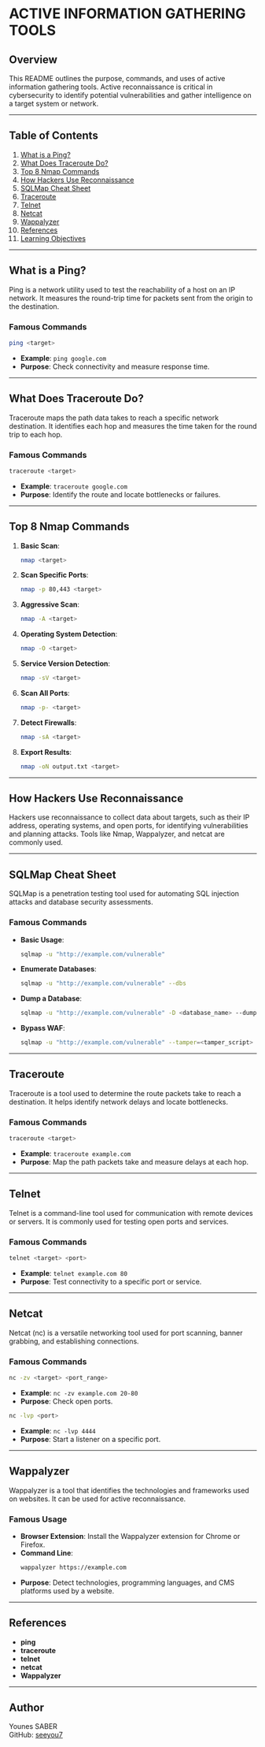 # ACTIVE INFORMATION GATHERING TOOLS

## Overview
This README outlines the purpose, commands, and uses of active information gathering tools. Active reconnaissance is critical in cybersecurity to identify potential vulnerabilities and gather intelligence on a target system or network.

---

## Table of Contents
1. [What is a Ping?](#what-is-a-ping)
2. [What Does Traceroute Do?](#what-does-traceroute-do)
3. [Top 8 Nmap Commands](#top-8-nmap-commands)
4. [How Hackers Use Reconnaissance](#how-hackers-use-reconnaissance)
5. [SQLMap Cheat Sheet](#sqlmap-cheat-sheet)
6. [Traceroute](#traceroute)
7. [Telnet](#telnet)
8. [Netcat](#netcat)
9. [Wappalyzer](#wappalyzer)
10. [References](#references)
11. [Learning Objectives](#learning-objectives)

---

## What is a Ping?
Ping is a network utility used to test the reachability of a host on an IP network. It measures the round-trip time for packets sent from the origin to the destination.

### Famous Commands
```bash
ping <target>
```
- **Example**: `ping google.com`
- **Purpose**: Check connectivity and measure response time.

---

## What Does Traceroute Do?
Traceroute maps the path data takes to reach a specific network destination. It identifies each hop and measures the time taken for the round trip to each hop.

### Famous Commands
```bash
traceroute <target>
```
- **Example**: `traceroute google.com`
- **Purpose**: Identify the route and locate bottlenecks or failures.

---

## Top 8 Nmap Commands
1. **Basic Scan**:
   ```bash
   nmap <target>
   ```
2. **Scan Specific Ports**:
   ```bash
   nmap -p 80,443 <target>
   ```
3. **Aggressive Scan**:
   ```bash
   nmap -A <target>
   ```
4. **Operating System Detection**:
   ```bash
   nmap -O <target>
   ```
5. **Service Version Detection**:
   ```bash
   nmap -sV <target>
   ```
6. **Scan All Ports**:
   ```bash
   nmap -p- <target>
   ```
7. **Detect Firewalls**:
   ```bash
   nmap -sA <target>
   ```
8. **Export Results**:
   ```bash
   nmap -oN output.txt <target>
   ```

---

## How Hackers Use Reconnaissance
Hackers use reconnaissance to collect data about targets, such as their IP address, operating systems, and open ports, for identifying vulnerabilities and planning attacks. Tools like Nmap, Wappalyzer, and netcat are commonly used.

---

## SQLMap Cheat Sheet
SQLMap is a penetration testing tool used for automating SQL injection attacks and database security assessments.

### Famous Commands
- **Basic Usage**:
  ```bash
  sqlmap -u "http://example.com/vulnerable"
  ```
- **Enumerate Databases**:
  ```bash
  sqlmap -u "http://example.com/vulnerable" --dbs
  ```
- **Dump a Database**:
  ```bash
  sqlmap -u "http://example.com/vulnerable" -D <database_name> --dump
  ```
- **Bypass WAF**:
  ```bash
  sqlmap -u "http://example.com/vulnerable" --tamper=<tamper_script>
  ```

---

## Traceroute
Traceroute is a tool used to determine the route packets take to reach a destination. It helps identify network delays and locate bottlenecks.

### Famous Commands
```bash
traceroute <target>
```
- **Example**: `traceroute example.com`
- **Purpose**: Map the path packets take and measure delays at each hop.

---

## Telnet
Telnet is a command-line tool used for communication with remote devices or servers. It is commonly used for testing open ports and services.

### Famous Commands
```bash
telnet <target> <port>
```
- **Example**: `telnet example.com 80`
- **Purpose**: Test connectivity to a specific port or service.

---

## Netcat
Netcat (nc) is a versatile networking tool used for port scanning, banner grabbing, and establishing connections.

### Famous Commands
```bash
nc -zv <target> <port_range>
```
- **Example**: `nc -zv example.com 20-80`
- **Purpose**: Check open ports.

```bash
nc -lvp <port>
```
- **Example**: `nc -lvp 4444`
- **Purpose**: Start a listener on a specific port.

---

## Wappalyzer
Wappalyzer is a tool that identifies the technologies and frameworks used on websites. It can be used for active reconnaissance.

### Famous Usage
- **Browser Extension**: Install the Wappalyzer extension for Chrome or Firefox.
- **Command Line**:
  ```bash
  wappalyzer https://example.com
  ```
- **Purpose**: Detect technologies, programming languages, and CMS platforms used by a website.

---

## References
- **ping**
- **traceroute**
- **telnet**
- **netcat**
- **Wappalyzer**

---

## Author
Younes SABER  
GitHub: [seeyou7](https://github.com/seeyou7)

